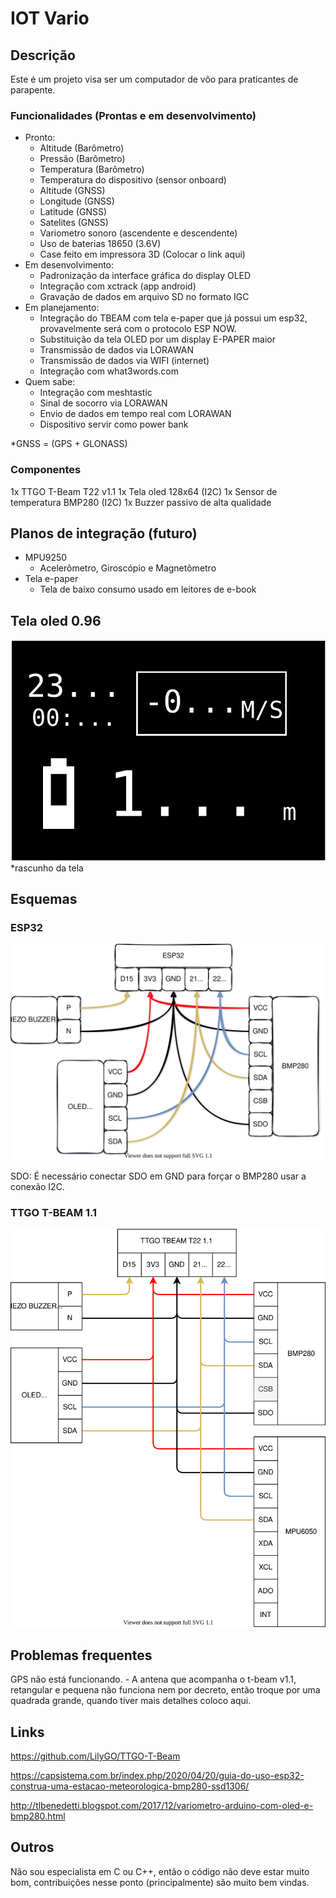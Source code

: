 # IOT Vario #

## Descrição ##

Este é um projeto visa ser um computador de vôo para praticantes de parapente.

### Funcionalidades (Prontas e em desenvolvimento) ###

- Pronto:
  - Altitude (Barômetro)
  - Pressão (Barômetro)
  - Temperatura (Barômetro)
  - Temperatura do dispositivo (sensor onboard)
  - Altitude (GNSS)
  - Longitude (GNSS)
  - Latitude (GNSS)
  - Satelites (GNSS)
  - Variometro sonoro (ascendente e descendente)
  - Uso de baterias 18650 (3.6V)
  - Case feito em impressora 3D (Colocar o link aqui)
- Em desenvolvimento:
  - Padronização da interface gráfica do display OLED
  - Integração com xctrack (app android)
  - Gravação de dados em arquivo SD no formato IGC
- Em planejamento:
  - Integração do TBEAM com tela e-paper que já possui um esp32, provavelmente será com o protocolo ESP NOW.
  - Substituição da tela OLED por um display E-PAPER maior
  - Transmissão de dados via LORAWAN
  - Transmissão de dados via WIFI (internet)
  - Integração com what3words.com
- Quem sabe:
  - Integração com meshtastic
  - Sinal de socorro via LORAWAN
  - Envio de dados em tempo real com LORAWAN
  - Dispositivo servir como power bank

*GNSS = (GPS + GLONASS)

### Componentes ###

1x TTGO T-Beam T22 v1.1
1x Tela oled 128x64 (I2C)
1x Sensor de temperatura BMP280 (I2C)
1x Buzzer passivo de alta qualidade

## Planos de integração (futuro) ##

- MPU9250
  - Acelerômetro, Giroscópio e Magnetômetro
- Tela e-paper
  - Tela de baixo consumo usado em leitores de e-book

## Tela oled 0.96 ##

![alt text](docs/oled.drawio.svg)
*rascunho da tela

## Esquemas ##

### ESP32 ###

![alt text](docs/esp32.drawio.svg)

SDO: É necessário conectar SDO em GND para forçar o BMP280 usar a conexão I2C.

### TTGO T-BEAM 1.1 ###

![alt text](docs/tbeam_1.drawio.svg)

## Problemas frequentes ##

GPS não está funcionando.
    - A antena que acompanha o t-beam v1.1, retangular e pequena não funciona nem por decreto, então troque por uma quadrada grande, quando tiver mais detalhes coloco aqui.

## Links ##

<https://github.com/LilyGO/TTGO-T-Beam>

<https://capsistema.com.br/index.php/2020/04/20/guia-do-uso-esp32-construa-uma-estacao-meteorologica-bmp280-ssd1306/>

<http://tlbenedetti.blogspot.com/2017/12/variometro-arduino-com-oled-e-bmp280.html>

## Outros  ##

Não sou especialista em C ou C++, então o código não deve estar muito bom, contribuições nesse ponto (principalmente) são muito bem vindas.
